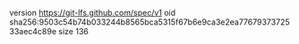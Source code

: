 version https://git-lfs.github.com/spec/v1
oid sha256:9503c54b74b033244b8565bca5315f67b6e9ca3e2ea7767937372533aec4c89e
size 136
